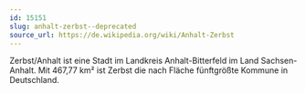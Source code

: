 ```yaml
---
id: 15151
slug: anhalt-zerbst--deprecated
source_url: https://de.wikipedia.org/wiki/Anhalt-Zerbst
---
```


Zerbst/Anhalt ist eine Stadt im Landkreis Anhalt-Bitterfeld im Land Sachsen-Anhalt. Mit 467,77 km² ist Zerbst die nach Fläche fünftgrößte Kommune in Deutschland.
